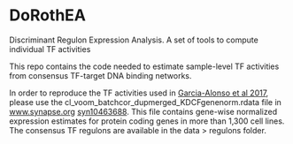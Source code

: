 # DoRothEA
Discriminant Regulon Expression Analysis. A set of tools to compute individual TF activities

This repo contains the code needed to estimate sample-level TF activities from consensus TF-target DNA binding networks.

In order to reproduce the TF activities used in [Garcia-Alonso et al 2017](https://www.biorxiv.org/content/early/2017/04/21/129478), please use the cl_voom_batchcor_dupmerged_KDCFgenenorm.rdata file in www.synapse.org [syn10463688](https://www.synapse.org/#!Synapse:syn10463688/wiki/463140). This file contains gene-wise normalized expression estimates for protein coding genes in more than 1,300 cell lines. The consensus TF regulons are available in the data > regulons folder.

